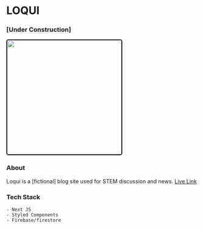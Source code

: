 # LOQUI 

### [Under Construction]

<img src='https://loqui-thenu-k.vercel.app/' height='300px' width='auto' style='border: 2px solid black; border-radius: 5px'/>

### About

Loqui is a [fictional] blog site used for STEM discussion and news. 
<a href='loqui-fe.vercel.app' target=''>Live Link</a>

### Tech Stack

    - Next JS
    - Styled Components
    - Firebase/firestore